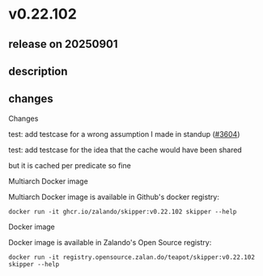 # v0.22.102

## release on 20250901
## description
## changes
Changes

test: add testcase for a wrong assumption I made in standup (<a class="issue-link js-issue-link" data-error-text="Failed to load title" data-id="3368029922" data-permission-text="Title is private" data-url="https://github.com/zalando/skipper/issues/3604" data-hovercard-type="pull_request" data-hovercard-url="/zalando/skipper/pull/3604/hovercard" href="https://github.com/zalando/skipper/pull/3604">#3604</a>)

test: add testcase for the idea that the cache would have been shared  

but it is cached per predicate so fine

Multiarch Docker image

Multiarch Docker image is available in Github's docker registry:

    docker run -it ghcr.io/zalando/skipper:v0.22.102 skipper --help

Docker image

Docker image is available in Zalando's Open Source registry:

    docker run -it registry.opensource.zalan.do/teapot/skipper:v0.22.102 skipper --help


